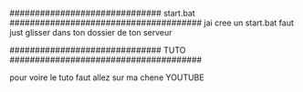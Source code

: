 ############################## start.bat ######################################
jai cree un start.bat 
faut just glisser dans ton dossier de ton serveur

############################## TUTO ######################################

pour voire le tuto faut allez sur ma chene YOUTUBE 
